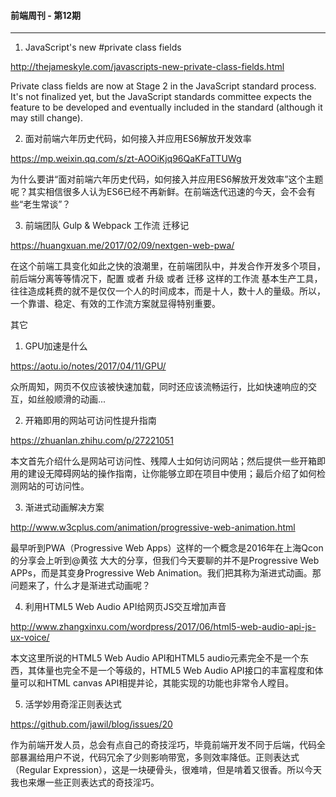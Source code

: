 #### 前端周刊 - 第12期

------

1. JavaScript's new #private class fields

http://thejameskyle.com/javascripts-new-private-class-fields.html

Private class fields are now at Stage 2 in the JavaScript standard process. It's not finalized yet, but the JavaScript standards committee expects the feature to be developed and eventually included in the standard (although it may still change).

2. 面对前端六年历史代码，如何接入并应用ES6解放开发效率

https://mp.weixin.qq.com/s/zt-AOOiKjq96QaKFaTTUWg

为什么要讲“面对前端六年历史代码，如何接入并应用ES6解放开发效率”这个主题呢？其实相信很多人认为ES6已经不再新鲜。在前端迭代迅速的今天，会不会有些“老生常谈”？

3. 前端团队 Gulp & Webpack 工作流 迁移记

https://huangxuan.me/2017/02/09/nextgen-web-pwa/

在这个前端工具变化如此之快的浪潮里，在前端团队中，并发合作开发多个项目，前后端分离等等情况下，配置 或者 升级 或者 迁移 这样的工作流 基本生产工具，往往造成耗费的就不是仅仅一个人的时间成本，而是十人，数十人的量级。所以，一个靠谱、稳定、有效的工作流方案就显得特别重要。

其它

1. GPU加速是什么

https://aotu.io/notes/2017/04/11/GPU/

众所周知，网页不仅应该被快速加载，同时还应该流畅运行，比如快速响应的交互，如丝般顺滑的动画...

2. 开箱即用的网站可访问性提升指南

https://zhuanlan.zhihu.com/p/27221051

本文首先介绍什么是网站可访问性、残障人士如何访问网站；然后提供一些开箱即用的建设无障碍网站的操作指南，让你能够立即在项目中使用；最后介绍了如何检测网站的可访问性。

3. 渐进式动画解决方案

http://www.w3cplus.com/animation/progressive-web-animation.html

最早听到PWA（Progressive Web Apps）这样的一个概念是2016年在上海Qcon的分享会上听到@黄弦 大大的分享，但我们今天要聊的并不是Progressive Web APPs，而是其变身Progressive Web Animation。我们把其称为渐进式动画。那问题来了，什么才是渐进式动画呢？

4. 利用HTML5 Web Audio API给网页JS交互增加声音

http://www.zhangxinxu.com/wordpress/2017/06/html5-web-audio-api-js-ux-voice/

本文这里所说的HTML5 Web Audio API和HTML5 audio元素完全不是一个东西，其体量也完全不是一个等级的，HTML5 Web Audio API接口的丰富程度和体量可以和HTML canvas API相提并论，其能实现的功能也非常令人瞠目。

5. 活学妙用奇淫正则表达式

https://github.com/jawil/blog/issues/20

作为前端开发人员，总会有点自己的奇技淫巧，毕竟前端开发不同于后端，代码全部暴漏给用户不说，代码冗余了少则影响带宽，多则效率降低。正则表达式（Regular Expression），这是一块硬骨头，很难啃，但是啃着又很香。所以今天我也来爆一些正则表达式的奇技淫巧。